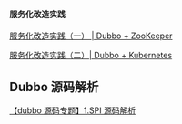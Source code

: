 #### 服务化改造实践

[服务化改造实践（一） | Dubbo + ZooKeeper](https://mp.weixin.qq.com/s/m0cdOpep15LrTL7h-qNM8g)

[服务化改造实践（二）| Dubbo + Kubernetes](https://mp.weixin.qq.com/s/DRHwZJxiTiPifTz01UmFlQ)







## Dubbo 源码解析



[【dubbo 源码专题】1.SPI 源码解析](https://github.com/kaiguoyuanshuai/notes/issues?q=is%3Aissue+is%3Aopen+label%3A%E6%BA%90%E7%A0%81)

